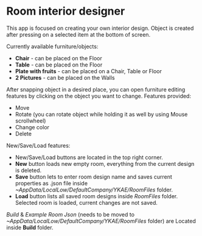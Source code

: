 # Room interior designer

This app is focused on creating your own interior design. Object is created after pressing on a selected item at the bottom of screen.

Currently available furniture/objects:
 - **Chair** - can be placed on the Floor
 - **Table** - can be placed on the Floor
 - **Plate with fruits** - can be placed on a Chair, Table or Floor
 - **2 Pictures** - can be placed on the Walls
 
 After snapping object in a desired place, you can open furniture editing features by clicking on the object you want to change. Features provided:
  - Move
  - Rotate (you can rotate object while holding it as well by using Mouse scrollwheel)
  - Change color
  - Delete
  
New/Save/Load features:
 - New/Save/Load buttons are located in the top right corner.
 - **New** button loads new empty room, everything from the current design is deleted.
 - **Save** button lets to enter room design name and saves current properties as .json file inside *~AppData/LocalLow/DefaultCompany/YKAE/RoomFiles* folder.
 - **Load** button lists all saved room designs inside *RoomFiles* folder. Selected room is loaded, current changes are not saved.
 
 
*Build* & *Example Room Json* (needs to be moved to *~AppData/LocalLow/DefaultCompany/YKAE/RoomFiles* folder) are Located inside **Build** folder.
